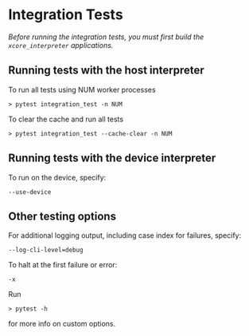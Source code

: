 # Integration Tests

*Before running the integration tests, you must first build the `xcore_interpreter` applications.*

## Running tests with the host interpreter

To run all tests using NUM worker processes

    > pytest integration_test -n NUM

To clear the cache and run all tests

    > pytest integration_test --cache-clear -n NUM

## Running tests with the device interpreter

To run on the device, specify:

    --use-device

## Other testing options

For additional logging output, including case index for failures, specify:

    --log-cli-level=debug

To halt at the first failure or error:

    -x

Run 

    > pytest -h

for more info on custom options.  


